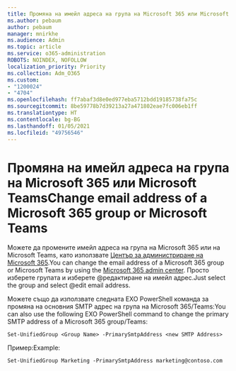 ```yaml
---
title: Промяна на имейл адреса на група на Microsoft 365 или Microsoft Teams
ms.author: pebaum
author: pebaum
manager: mnirkhe
ms.audience: Admin
ms.topic: article
ms.service: o365-administration
ROBOTS: NOINDEX, NOFOLLOW
localization_priority: Priority
ms.collection: Adm_O365
ms.custom:
- "1200024"
- "4704"
ms.openlocfilehash: ff7abaf3d8e0ed977eba5712bdd19185738fa75c
ms.sourcegitcommit: 8be59778b7d39213a27a471802eae7fc006eb1ff
ms.translationtype: HT
ms.contentlocale: bg-BG
ms.lasthandoff: 01/05/2021
ms.locfileid: "49756546"
---
```

# <a name="change-email-address-of-a-microsoft-365-group-or-microsoft-teams"></a><span data-ttu-id="4dec3-102">Промяна на имейл адреса на група на Microsoft 365 или Microsoft Teams</span><span class="sxs-lookup"><span data-stu-id="4dec3-102">Change email address of a Microsoft 365 group or Microsoft Teams</span></span>

<span data-ttu-id="4dec3-103">Можете да промените имейл адреса на група на Microsoft 365 или на Microsoft Teams, като използвате [Център за администриране на Microsoft 365](https://admin.microsoft.com/).</span><span class="sxs-lookup"><span data-stu-id="4dec3-103">You can change the email address of a Microsoft 365 group or Microsoft Teams by using the [Microsoft 365 admin center](https://admin.microsoft.com/).</span></span> <span data-ttu-id="4dec3-104">Просто изберете групата и изберете @редактиране на имейл адрес.</span><span class="sxs-lookup"><span data-stu-id="4dec3-104">Just select the group and select @edit email address.</span></span>

<span data-ttu-id="4dec3-105">Можете също да използвате следната EXO PowerShell команда за промяна на основния SMTP адрес на група на Microsoft 365/Teams:</span><span class="sxs-lookup"><span data-stu-id="4dec3-105">You can also use the following EXO PowerShell command to change the primary SMTP address of a Microsoft 365 group/Teams:</span></span>

`Set-UnifiedGroup <Group Name> -PrimarySmtpAddress <new SMTP Address>`

<span data-ttu-id="4dec3-106">Пример:</span><span class="sxs-lookup"><span data-stu-id="4dec3-106">Example:</span></span>

`Set-UnifiedGroup Marketing -PrimarySmtpAddress marketing@contoso.com`
